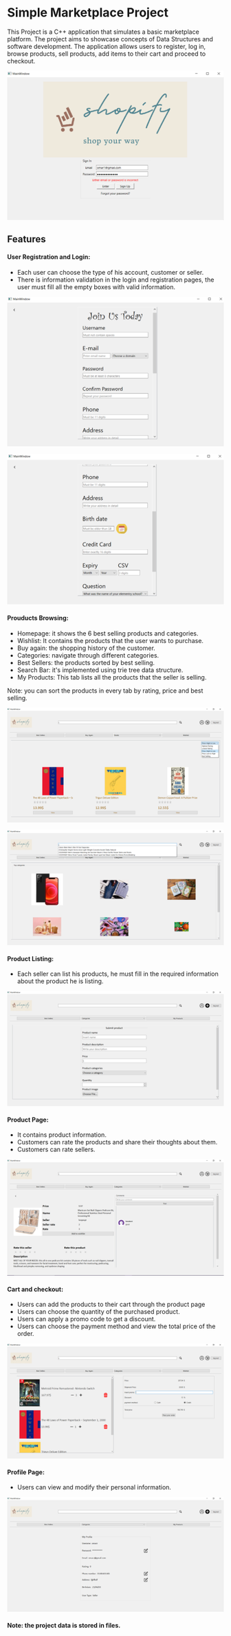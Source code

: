 <h1> Simple Marketplace Project </h1>

This Project is a C++ application that simulates a basic marketplace platform. The project aims to showcase concepts of Data Structures and software development. 
The application allows users to register, log in, browse products, sell products, add items to their cart and proceed to checkout. 

![image1](images/1.png)

<h2> Features </h2>

<h4> User Registration and Login: </h4>

* Each user can choose the type of his account, customer or seller.
* There is information validation in the login and registration pages, the user must fill all the empty boxes with valid information.

![image2](images/2.png)

![image3](images/3.png)

<h4> Prouducts Browsing: </h4>

* Homepage: it shows the 6 best selling products and categories.
* Wishlist: It contains the products that the user wants to purchase.
* Buy again: the shopping history of the customer.
* Categories: navigate through different categories.
* Best Sellers: the products sorted by best selling.
* Search Bar: it's implemented using trie tree data structure.
* My Products: This tab lists all the products that the seller is selling.
  
Note: you can sort the products in every tab by rating, price and best selling.

![image 4](images/4.png)

![image 5](images/5.png)

<h4> Product Listing: </h4>

* Each seller can list his products, he must fill in the required information about the product he is listing.


![image 6](images/6.png)

<h4> Product Page: </h4>

* It contains product information.
* Customers can rate the products and share their thoughts about them.
* Customers can rate sellers.

![image 7](images/7.png)


<h4> Cart and checkout: </h4>

* Users can add the products to their cart through the product page
* Users can choose the quantity of the purchased product.
* Users can apply a promo code to get a discount.
* Users can choose the payment method and view the total price of the order.

![image 8](images/8.png)


<h4> Profile Page: </h4>

* Users can view and modify their personal information.

![image 9](images/9.png)

<h4> Note: the project data is stored in files. </h4>